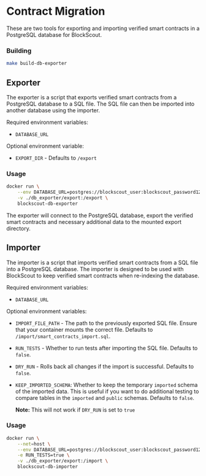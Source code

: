 # Contract Migration

These are two tools for exporting and importing verified smart contracts in a
PostgreSQL database for BlockScout.

### Building

```bash
make build-db-exporter
```

## Exporter

The exporter is a script that exports verified smart contracts from a PostgreSQL
database to a SQL file. The SQL file can then be imported into another database
using the importer.

Required environment variables:

- `DATABASE_URL`

Optional environment variable:

- `EXPORT_DIR` - Defaults to `/export`

### Usage

```bash
docker run \
    --env DATABASE_URL=postgres://blockscout_user:blockscout_password123@database_host:5444/blockscout_testing \
    -v ./db_exporter/export:/export \
    blockscout-db-exporter
```

The exporter will connect to the PostgreSQL database, export the verified smart
contracts and necessary additional data to the mounted export directory.

## Importer

The importer is a script that imports verified smart contracts from a SQL file
into a PostgreSQL database. The importer is designed to be used with BlockScout
to keep verified smart contracts when re-indexing the database.

Required environment variables:

- `DATABASE_URL`

Optional environment variables:

- `IMPORT_FILE_PATH` - The path to the previously exported SQL file. Ensure that
  your container mounts the correct file. Defaults to
  `/import/smart_contracts_import.sql`.
- `RUN_TESTS` - Whether to run tests after importing the SQL file. Defaults to
  `false`.
- `DRY_RUN` - Rolls back all changes if the import is successful. Defaults to
  `false`.
- `KEEP_IMPORTED_SCHEMA`: Whether to keep the temporary `imported` schema of the
  imported data. This is useful if you want to do additional testing to compare
  tables in the `imported` and `public` schemas. Defaults to `false`.

  **Note:** This will not work if `DRY_RUN` is set to `true`

### Usage

```bash
docker run \
    --net=host \
    --env DATABASE_URL=postgres://blockscout_user:blockscout_password123@database_host:5444/blockscout_testing \
    -e RUN_TESTS=true \
    -v ./db_exporter/export:/import \
    blockscout-db-importer
```
